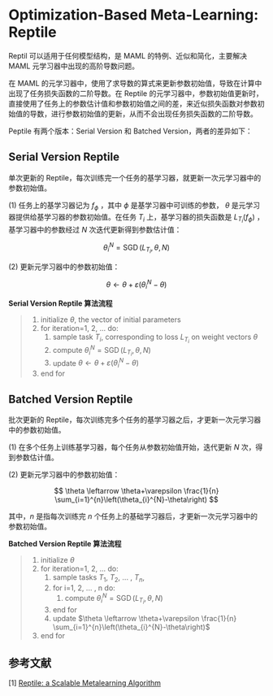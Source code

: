 # Optimization-Based Meta-Learning: Reptile

Reptil 可以适用于任何模型结构，是 MAML 的特例、近似和简化，主要解决 MAML 元学习器中出现的高阶导数问题。

在 MAML 的元学习器中，使用了求导数的算式来更新参数初始值，导致在计算中出现了任务损失函数的二阶导数。在 Reptile 的元学习器中，参数初始值更新时，直接使用了任务上的参数估计值和参数初始值之间的差，来近似损失函数对参数初始值的导数，进行参数初始值的更新，从而不会出现任务损失函数的二阶导数。

Peptile 有两个版本：Serial Version 和 Batched Version，两者的差异如下：

## Serial Version Reptile

单次更新的 Reptile，每次训练完一个任务的基学习器，就更新一次元学习器中的参数初始值。

(1) 任务上的基学习器记为 $f_{\phi}$ ，其中 $\phi$ 是基学习器中可训练的参数， $\theta$ 是元学习器提供给基学习器的参数初始值。在任务 $T_{i}$ 上，基学习器的损失函数是 $L_{T_{i}}\left(f_{\phi}\right)$ ，基学习器中的参数经过 $N$ 次迭代更新得到参数估计值：

$$
\theta_{i}^{N}=\operatorname{SGD}\left(L_{T_{i}}, {\theta}, {N}\right)
$$

(2) 更新元学习器中的参数初始值：

$$
\theta \leftarrow \theta+\varepsilon\left(\theta_{i}^{N}-\theta\right)
$$

**Serial Version Reptile 算法流程**

> 1. initialize $\theta$, the vector of initial parameters
> 2. for iteration=1, 2, ... do:
>       1. sample task $T_i$, corresponding to loss $L_{T_i}$ on weight vectors $\theta$
>       2. compute $\theta_{i}^{N}=\operatorname{SGD}\left(L_{T_{i}}, {\theta}, {N}\right)$
>       3. update $\theta \leftarrow \theta+\varepsilon\left(\theta_{i}^{N}-\theta\right)$
> 3. end for

## Batched Version Reptile

批次更新的 Reptile，每次训练完多个任务的基学习器之后，才更新一次元学习器中的参数初始值。

(1) 在多个任务上训练基学习器，每个任务从参数初始值开始，迭代更新 $N$ 次，得到参数估计值。

(2) 更新元学习器中的参数初始值：

$$
\theta \leftarrow \theta+\varepsilon \frac{1}{n} \sum_{i=1}^{n}\left(\theta_{i}^{N}-\theta\right)
$$

其中，$n$ 是指每次训练完 $n$ 个任务上的基础学习器后，才更新一次元学习器中的参数初始值。

**Batched Version Reptile 算法流程**

> 1. initialize $\theta$
> 2. for iteration=1, 2, ... do:
>       1. sample tasks $T_1$, $T_2$, ... , $T_n$,
>       2. for i=1, 2, ... , n do:
>            1. compute $\theta_{i}^{N}=\operatorname{SGD}\left(L_{T_{i}}, {\theta}, {N}\right)$
>       3. end for
>       4. update $\theta \leftarrow \theta+\varepsilon \frac{1}{n} \sum_{i=1}^{n}\left(\theta_{i}^{N}-\theta\right)$
> 3. end for

## 参考文献
[1] [Reptile: a Scalable Metalearning Algorithm](https://arxiv.org/abs/1803.02999v1)